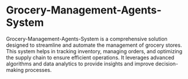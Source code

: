 # Grocery-Management-Agents-System
Grocery-Management-Agents-System is a comprehensive solution designed to streamline and automate the management of grocery stores. This system helps in tracking inventory, managing orders, and optimizing the supply chain to ensure efficient operations. It leverages advanced algorithms and data analytics to provide insights and improve decision-making processes.